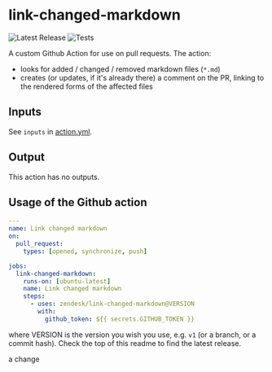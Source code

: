 # link-changed-markdown

![Latest Release](https://img.shields.io/github/v/release/zendesk/link-changed-markdown?label=Latest%20Release)
![Tests](https://github.com/zendesk/link-changed-markdown/workflows/Test/badge.svg?branch=main)

A custom Github Action for use on pull requests. The action:

 * looks for added / changed / removed markdown files (`*.md`)
 * creates (or updates, if it's already there) a comment on the PR, linking
   to the rendered forms of the affected files

## Inputs

See `inputs` in [action.yml](https://github.com/zendesk/link-changed-markdown/blob/main/action.yml).

## Output

This action has no outputs.

## Usage of the Github action

```yaml
---
name: Link changed markdown
on:
  pull_request:
    types: [opened, synchronize, push]

jobs:
  link-changed-markdown:
    runs-on: [ubuntu-latest]
    name: Link changed markdown
    steps:
      - uses: zendesk/link-changed-markdown@VERSION
        with:
          github_token: ${{ secrets.GITHUB_TOKEN }}
```

where VERSION is the version you wish you use, e.g. `v1` (or a branch, or a commit hash).
Check the top of this readme to find the latest release.

a change
